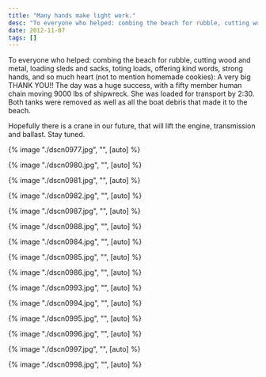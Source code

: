 ```yaml
---
title: "Many hands make light work."
desc: "To everyone who helped: combing the beach for rubble, cutting wood and metal, loading sleds and sacks, toting loads, offering kind words, strong hands, and so much heart (not to mention homemade cookies): A very big THANK YOU!! The day was a huge success, with a fifty member human chain moving 9000 lbs of shipwreck.  She was loaded for transport by 2:30. Both tanks were removed as well as all the boat debris that made it to the beach."
date: 2012-11-07
tags: []
---
```


To everyone who helped: combing the beach for rubble, cutting wood and metal, loading sleds and sacks, toting loads,
offering kind words, strong hands, and so much heart (not to mention homemade cookies): A very big THANK YOU!! The day
was a huge success, with a fifty member human chain moving 9000 lbs of shipwreck. She was loaded for transport by 2:30.
Both tanks were removed as well as all the boat debris that made it to the beach.

Hopefully there is a crane in our future, that will lift the engine, transmission and ballast. Stay tuned.

{% image "./dscn0977.jpg", "", [auto] %}

{% image "./dscn0980.jpg", "", [auto] %}

{% image "./dscn0981.jpg", "", [auto] %}

{% image "./dscn0982.jpg", "", [auto] %}

{% image "./dscn0987.jpg", "", [auto] %}

{% image "./dscn0988.jpg", "", [auto] %}

{% image "./dscn0984.jpg", "", [auto] %}

{% image "./dscn0985.jpg", "", [auto] %}

{% image "./dscn0986.jpg", "", [auto] %}

{% image "./dscn0993.jpg", "", [auto] %}

{% image "./dscn0994.jpg", "", [auto] %}

{% image "./dscn0995.jpg", "", [auto] %}

{% image "./dscn0996.jpg", "", [auto] %}

{% image "./dscn0997.jpg", "", [auto] %}

{% image "./dscn0998.jpg", "", [auto] %}
